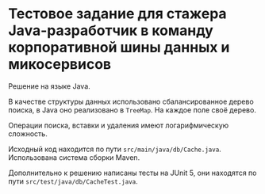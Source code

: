 # Тестовое задание для стажера Java-разработчик в команду корпоративной шины данных и микосервисов

Решение на языке Java.

В качестве структуры данных использовано сбалансированное 
дерево поиска, в Java оно реализовано в `TreeMap`. На каждое поле
своё дерево.

Операции поиска, вставки и удаления имеют логарифмическую сложность.

Исходный код находится по пути `src/main/java/db/Cache.java`.
Использована система сборки Maven.

Дополнительно к решению написаны тесты на JUnit 5, они 
находятся по пути `src/test/java/db/CacheTest.java`.
